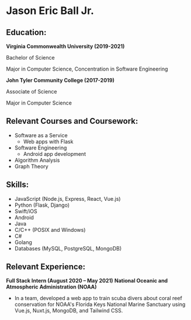 # Jason Eric Ball Jr.

## Education:
**Virginia Commonwealth University (2019-2021)**

Bachelor of Science

Major in Computer Science, Concentration in Software Engineering

**John Tyler Community College (2017-2019)**

Associate of Science

Major in Computer Science

## Relevant Courses and Coursework:
- Software as a Service
  - Web apps with Flask
- Software Engineering
  - Android app development
- Algorithm Analysis
- Graph Theory

## Skills:
- JavaScript (Node.js, Express, React, Vue.js)
- Python (Flask, Django)
- Swift/iOS
- Android
- Java
- C/C++ (POSIX and Windows)
- C#
- Golang
- Databases (MySQL, PostgreSQL, MongoDB)

## Relevant Experience:
**Full Stack Intern (August 2020 – May 2021)**
**National Oceanic and Atmospheric Administration (NOAA)**
- In a team, developed a web app to train scuba divers about coral reef
conservation for NOAA's Florida Keys National Marine Sanctuary using Vue.js, Nuxt.js, MongoDB, and Tailwind CSS.
